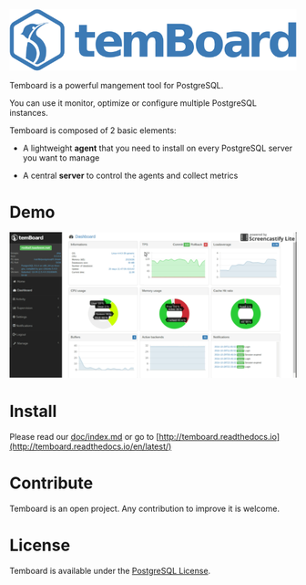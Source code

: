 
![Temboard](doc/temboard.png)

Temboard is a powerful mangement tool for PostgreSQL. 

You can use it monitor, optimize or configure multiple PostgreSQL instances.

Temboard is composed of 2 basic elements:

* A lightweight **agent** that you need to install on every PostgreSQL server you want to manage

* A central **server** to control the agents and collect metrics

# Demo

![Demo Dashboard](site/demo_dashboard.gif)

# Install 

Please read our [doc/index.md](doc/index.md) or go to  [http://temboard.readthedocs.io](http://temboard.readthedocs.io/en/latest/)

# Contribute

Temboard is an open project. Any contribution to improve it is welcome. 

# License

Temboard is available under the [PostgreSQL License](LICENSE).

